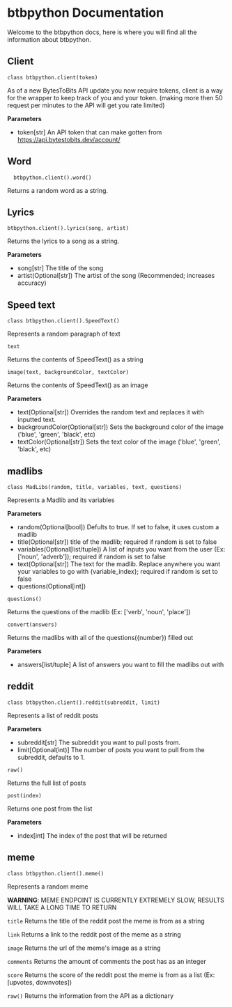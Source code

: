 # btbpython Documentation


Welcome to the btbpython docs, here is where you will find all the information about btbpython.

## Client

`class btbpython.client(token)`

As of a new BytesToBits API update you now require tokens, client is a way for the wrapper to keep track of you and your token. (making more then 50 request per minutes to the API will get you rate limited)

**Parameters**
 - token[str] An API token that can make gotten from https://api.bytestobits.dev/account/


## Word


```
  btbpython.client().word()
```

Returns a random word as a string.

## Lyrics


`
  btbpython.client().lyrics(song, artist)
`

Returns the lyrics to a song as a string.

**Parameters**
 - song[str] The title of the song
 - artist(Optional[str]) The artist of the song (Recommended; increases accuracy)

## Speed text


`
  class btbpython.client().SpeedText()
`

Represents a random paragraph of text

`
  text
`

Returns the contents of SpeedText() as a string

`
  image(text, backgroundColor, textColor)
`

Returns the contents of SpeedText() as an image

**Parameters**
 - text(Optional[str]) Overrides the random text and replaces it with inputted text.
 - backgroundColor(Optional[str]) Sets the background color of the image ('blue', 'green', 'black', etc)
 - textColor(Optional[str]) Sets the text color of the image ('blue', 'green', 'black', etc)

## madlibs

`class MadLibs(random, title, variables, text, questions)`

Represents a Madlib and its variables

**Parameters**
 - random(Optional[bool]) Defults to true. If set to false, it uses custom a madlib
 - title(Optional[str]) title of the madlib; required if random is set to false
 - variables(Optional[list/tuple]) A list of inputs you want from the user (Ex: ['noun', 'adverb']); required if random is set to false
 - text(Optional[str]) The text for the madlib. Replace anywhere you want your variables to go with {variable_index}; required if random is set to false
 - questions(Optional[int])

 `questions()`

Returns the questions of the madlib (Ex: ['verb', 'noun', 'place'])

`convert(answers)`

Returns the madlibs with all of the questions({number}) filled out

**Parameters**
 - answers[list/tuple] A list of answers you want to fill the madlibs out with

## reddit

`class btbpython.client().reddit(subreddit, limit)`

Represents a list of reddit posts

**Parameters**
 - subreddit[str] The subreddit you want to pull posts from.
 - limit[Optional(int)] The number of posts you want to pull from the subreddit, defaults to 1.

 `raw()`

Returns the full list of posts

`post(index)`

Returns one post from the list

**Parameters**
 - index[int] The index of the post that will be returned

## meme

`class btbpython.client().meme()`

Represents a random meme

**WARNING**: MEME ENDPOINT IS CURRENTLY EXTREMELY SLOW, RESULTS WILL TAKE A LONG TIME TO RETURN

`title`
Returns the title of the reddit post the meme is from as a string

`link`
Returns a link to the reddit post of the meme as a string

`image`
Returns the url of the meme's image as a string

`comments`
Returns the amount of comments the post has as an integer

`score`
Returns the score of the reddit post the meme is from as a list (Ex: [upvotes, downvotes])

`raw()`
Returns the information from the API as a dictionary
